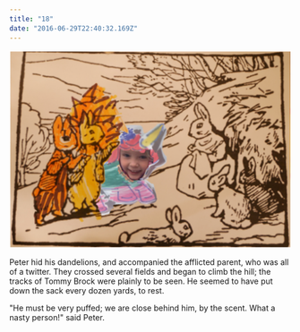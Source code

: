 ```yaml
---
title: "18"
date: "2016-06-29T22:40:32.169Z"
---
```



![Geir Gliser'n Grevling & Herr Havre Rev](./12_1_Geir_Farger.png)

Peter hid his dandelions, and accompanied the afflicted parent, who was all of a twitter. They crossed several fields and began to climb the hill; the tracks of Tommy Brock were plainly to be seen. He seemed to have put down the sack every dozen yards, to rest.

"He must be very puffed; we are close behind him, by the scent. What a nasty person!" said Peter.